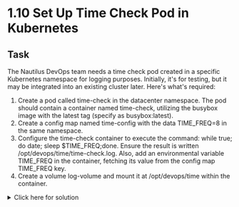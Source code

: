 # 1.10 Set Up Time Check Pod in Kubernetes

## Task
The Nautilus DevOps team needs a time check pod created in a specific Kubernetes namespace for logging purposes. Initially, it's for testing, but it may be integrated into an existing cluster later. Here's what's required:

1. Create a pod called time-check in the datacenter namespace. The pod should contain a container named time-check, utilizing the busybox image with the latest tag (specify as busybox:latest).
2. Create a config map named time-config with the data TIME_FREQ=8 in the same namespace.
3. Configure the time-check container to execute the command: while true; do date; sleep $TIME_FREQ;done. Ensure the result is written /opt/devops/time/time-check.log. Also, add an environmental variable TIME_FREQ in the container, fetching its value from the config map TIME_FREQ key.
4. Create a volume log-volume and mount it at /opt/devops/time within the container.
<details>
  <summary>Click here for solution</summary>

  ## Solution
</details>
